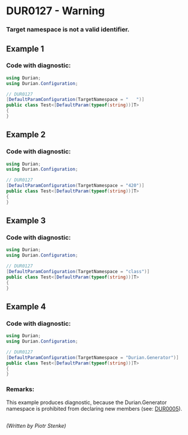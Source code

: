 # DUR0127 - Warning
### Target namespace is not a valid identifier.

## Example 1

### Code with diagnostic:
```csharp
using Durian;
using Durian.Configuration;

// DUR0127
[DefaultParamConfiguration(TargetNamespace = "   ")]
public class Test<[DefaultParam(typeof(string))]T>
{
}

```

## Example 2

### Code with diagnostic:
```csharp
using Durian;
using Durian.Configuration;

// DUR0127
[DefaultParamConfiguration(TargetNamespace = "420")]
public class Test<[DefaultParam(typeof(string))]T>
{
}

```

## Example 3

### Code with diagnostic:
```csharp
using Durian;
using Durian.Configuration;

// DUR0127
[DefaultParamConfiguration(TargetNamespace = "class")]
public class Test<[DefaultParam(typeof(string))]T>
{
}

```

## Example 4

### Code with diagnostic:
```csharp
using Durian;
using Durian.Configuration;

// DUR0127
[DefaultParamConfiguration(TargetNamespace = "Durian.Generator")]
public class Test<[DefaultParam(typeof(string))]T>
{
}

```

### Remarks:

This example produces diagnostic, because the Durian.Generator namespace is prohibited from declaring new members (see: [DUR0005](../Core/DUR0005.md)).

##

*\(Written by Piotr Stenke\)*